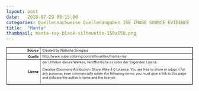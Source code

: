 ```yaml
---
layout: post
date:   2018-07-29 08:15:00
categories: Quellennachweise Quellenangaben ISE IMAGE SOURCE EVIDENCE
title:  "Manta"
thumbnail: manta-ray-black-silhouette-150x150.png
---
```


<div class="entry-content">

<table style="font-size: xx-small" border="1" cellpadding="2">
<tbody>
<tr>
<th style="text-align: right" width="81"><strong>Source</strong></th>
<td>Created by Natasha Sinegina</td>
</tr>
<tr>
<th style="text-align: right" width="81"><strong>Quelle</strong></th>
<td>http://www.supercoloring.com/silhouettes/manta-ray</td>
</tr>
<tr>
<th style="text-align: right" width="81"><strong>Lizenz</strong></th>
<td>der Urheber dieses Werkes, veröffentliche es unter der folgenden Lizenz:

Creative Commons Attribution-Share Alike 4.0 License. You are free to share or adapt it for any purpose, even commercially under the following terms: you must give a link to this page and indicate the author’s name and the license.

</td>
</tr>
</tbody>
</table>
<p>&nbsp;</p>

</div><!-- .entry-content -->
